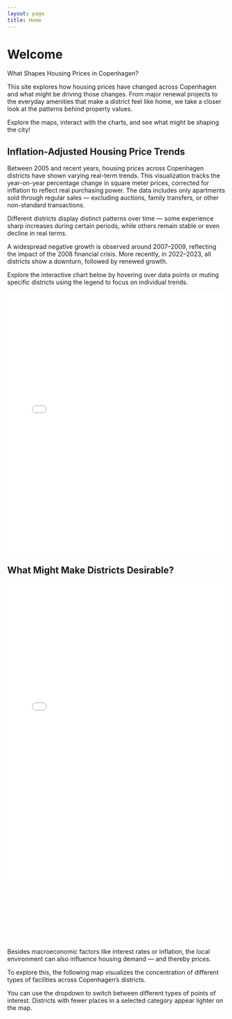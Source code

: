 ```yaml
---
layout: page
title: Home
---
```


# Welcome

What Shapes Housing Prices in Copenhagen?

This site explores how housing prices have changed across Copenhagen and what might be driving those changes. From major renewal projects to the everyday amenities that make a district feel like home, we take a closer look at the patterns behind property values.

Explore the maps, interact with the charts, and see what might be shaping the city!

## Inflation-Adjusted Housing Price Trends


Between 2005 and recent years, housing prices across Copenhagen districts have shown varying real-term trends. This visualization tracks the year-on-year percentage change in square meter prices, corrected for inflation to reflect real purchasing power. The data includes only apartments sold through regular sales — excluding auctions, family transfers, or other non-standard transactions.

Different districts display distinct patterns over time — some experience sharp increases during certain periods, while others remain stable or even decline in real terms.

A widespread negative growth is observed around 2007–2009, reflecting the impact of the 2008 financial crisis. More recently, in 2022–2023, all districts show a downturn, followed by renewed growth.

Explore the interactive chart below by hovering over data points or muting specific districts using the legend to focus on individual trends.


<iframe 
  src="{{ '/assets/bokeh/inflation_adjusted_price_trends.html' | relative_url }}" 
  width="100%" 
  height="600" 
  frameborder="0" 
  loading="lazy">
</iframe>

## What Might Make Districts Desirable?

<div style="display: flex; flex-wrap: wrap; gap: 2rem; align-items: flex-start;">

  <!-- Left Column: Map -->
  <div style="flex: 2; min-width: 400px;">
    <iframe 
      src="{{ '/assets/bokeh/district_poi_map.html' | relative_url }}" 
      width="100%" 
      height="700" 
      frameborder="0" 
      loading="lazy">
    </iframe>
  </div>

  <!-- Right Column: Text -->
  <div style="flex: 1; min-width: 300px; max-width: 500px; margin-top: 6rem;">
    <p>
      Besides macroeconomic factors like interest rates or inflation, the local environment can also influence housing demand — and thereby prices.
    </p>
    <p>
      To explore this, the following map visualizes the concentration of different types of facilities across Copenhagen’s districts.
    </p>
    <p>
      You can use the dropdown to switch between different types of points of interest. Districts with fewer places in a selected category appear lighter on the map.
    </p>
  </div>

</div>


